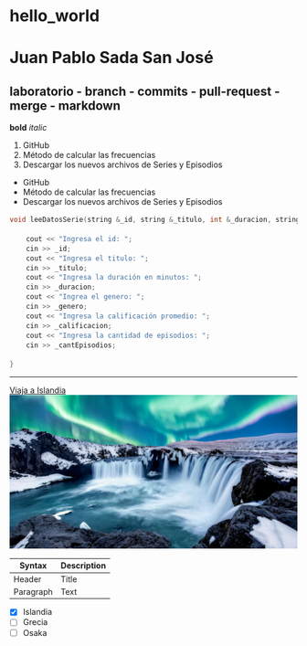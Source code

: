 # hello_world
# Juan Pablo Sada San José
## laboratorio - branch - commits - pull-request - merge - markdown

**bold**
*italic*

1. GitHub
2. Método de calcular las frecuencias
3. Descargar los nuevos archivos de Series y Episodios

- GitHub
- Método de calcular las frecuencias
- Descargar los nuevos archivos de Series y Episodios

```c++
void leeDatosSerie(string &_id, string &_titulo, int &_duracion, string &_genero, double &_calificacion, int &_cantEpisodios) {
    
    cout << "Ingresa el id: ";
    cin >> _id;
    cout << "Ingresa el titulo: ";
    cin >> _titulo;
    cout << "Ingresa la duración en minutos: ";
    cin >> _duracion;
    cout << "Ingrea el genero: ";
    cin >> _genero;
    cout << "Ingresa la calificación promedio: ";
    cin >> _calificacion;
    cout << "Ingresa la cantidad de episodios: ";
    cin >> _cantEpisodios;
    
}
```

---

[Viaja a Islandia](https://www.visiticeland.com/)
![alt text](islandia.jpg)

| Syntax | Description |
| ----------- | ----------- |
| Header | Title |
| Paragraph | Text |

- [x] Islandia
- [ ] Grecia
- [ ] Osaka

